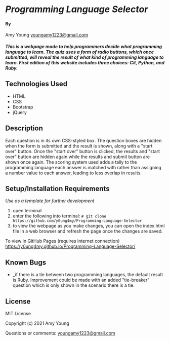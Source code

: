 # _Programming Language Selector_


#### By 
Amy Young <youngamy1223@gmail.com>

#### _This is a webpage made to help programmers decide what programming language to learn. The quiz uses a form of radio buttons, which once submitted, will reveal the result of what kind of programming language to learn. First edition of this website includes three choices: C#, Python, and Ruby._


## Technologies Used

* HTML
* CSS
* Bootstrap
* jQuery

## Description

Each question is in its own CSS-styled box. The question boxes are hidden when the form is submitted and the result is shown, along with a "start over" button. Once the "start over" button is clicked, the results and "start over" button are hidden again while the results and submit button are shown once again. The scoring system used adds a tally to the programming language each answer is matched with rather than assigning a number value to each answer, leading to less overlap in results.

## Setup/Installation Requirements

_Use as a template for further development_
1) open terminal
2) enter the following into terminal: `# git clone https://github.com/y0ung4my/Programming-Language-Selector`
3) to view the webpage as you make changes, you can open the index.html file in a web browser and refresh the page once the changes are saved.

To view in GitHub Pages (requires internet connection)
https://y0ung4my.github.io/Programming-Language-Selector/

## Known Bugs

* _if there is a tie between two programming languages, the default result is Ruby. Improvement could be made with an added "tie-breaker" question which is only shown in the scenario there is a tie.

## License

MIT License

Copyright (c) 2021 Amy Young

Questions or comments: youngamy1223@gmail.com

